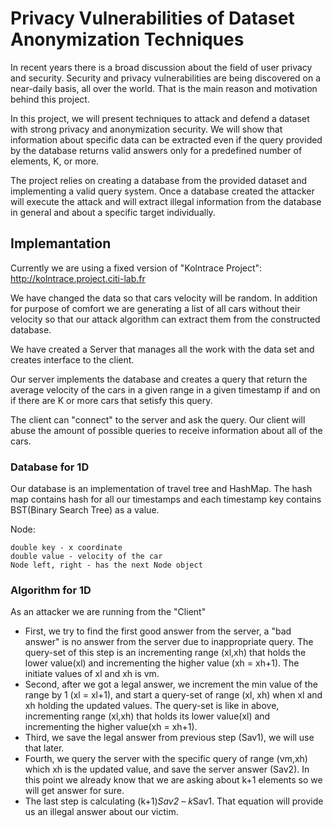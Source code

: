 # Privacy Vulnerabilities of Dataset Anonymization Techniques
In recent years there is a broad discussion about the field of user privacy and security. Security and privacy vulnerabilities are being discovered on a near-daily basis, all over the world. That is the main reason and motivation behind this project.

In this project, we will present techniques to attack and defend a dataset with strong privacy and anonymization security. We will show that information about specific data can be extracted even if the query provided by the database returns valid answers only for a predefined number of elements, K, or more.

The project relies on creating a database from the provided dataset and implementing a valid query system. Once a database created the attacker will execute the attack and will extract illegal information from the database in general and about a specific target individually.

## Implemantation
Currently we are using a fixed version of "Kolntrace Project": http://kolntrace.project.citi-lab.fr

We have changed the data so that cars velocity will be random.
In addition for purpose of comfort we are generating a list of all cars without their velocity so that our attack algorithm can extract them from the constructed database. 

We have created a Server that manages all the work with the data set and creates interface to the client.

Our server implements the database and creates a query that return the average velocity of the cars in a given range in a given timestamp if and on if there are K or more cars that setisfy this query.

The client can "connect" to the server and ask the query. Our client will abuse the amount of possible queries to receive information about all of the cars.
### Database for 1D
Our database is an implementation of travel tree and HashMap.
The hash map contains hash for all our timestamps and each timestamp key contains BST(Binary Search Tree) as a value.

Node:
    
    double key - x coordinate
    double value - velocity of the car
    Node left, right - has the next Node object


### Algorithm for 1D
As an attacker we are running from the "Client" 
* First, we try to find the first good answer from the server, a "bad answer" is no answer from the server due to inappropriate query. The query-set of this step is an incrementing range (xl,xh) that holds the lower value(xl)  and incrementing the higher value (xh = xh+1). The initiate values of xl and xh is vm.
* Second, after we got a legal answer, we increment the min value of the range by 1 (xl = xl+1), and start a query-set of range (xl, xh) when xl and xh holding the updated values. The query-set is like in above, incrementing range (xl,xh) that holds its lower value(xl) and incrementing the higher value(xh = xh+1).
* Third, we save the legal answer from previous step (Sav1), we will use that later.
* Fourth, we query the server with the specific query of range (vm,xh) which xh is the updated value, and save the server answer (Sav2). In this point we already know that we are asking about k+1 elements so we will get answer for sure.
* The last step is calculating (k+1)*Sav2 – k*Sav1. That equation will provide us an illegal answer about our victim.
